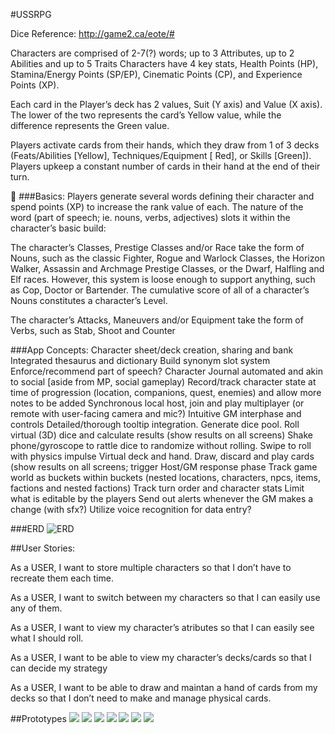 #USSRPG


Dice Reference: http://game2.ca/eote/#

Characters are comprised of 2-7(?) words; up to 3 Attributes, up to 2 Abilities and up to 5 Traits
Characters have 4 key stats, Health Points (HP), Stamina/Energy Points (SP/EP), Cinematic Points (CP), and Experience Points (XP).

Each card in the Player’s deck has 2 values, Suit (Y axis) and Value (X axis). The lower of the two represents the card’s Yellow value, while the difference represents the Green value.


Players activate cards from their hands, which they draw from 1 of 3 decks (Feats/Abilities [Yellow], Techniques/Equipment [ Red], or Skills [Green]). Players upkeep a constant number of cards in their hand at the end of their turn.


###Basics:
Players generate several words defining their character and spend points (XP) to increase the rank value of each. The nature of the word (part of speech; ie. nouns, verbs, adjectives) slots it within the character’s basic build: 

The character’s Classes, Prestige Classes and/or Race take the form of Nouns, such as the classic Fighter, Rogue and  Warlock Classes, the Horizon Walker, Assassin and Archmage Prestige Classes, or the Dwarf, Halfling and Elf races. However, this system is loose enough to support anything, such as Cop, Doctor or Bartender. The cumulative score of all of a character’s Nouns constitutes a character’s Level. 

The character’s Attacks, Maneuvers and/or Equipment take the form of Verbs, such as Stab, Shoot and Counter


###App Concepts:
Character sheet/deck creation, sharing and bank
Integrated thesaurus and dictionary
Build synonym slot system
Enforce/recommend part of speech?
Character Journal automated and akin to social [aside from MP, social gameplay)
Record/track character state at time of progression (location, companions, quest, enemies) and allow more notes to be added
Synchronous local host, join and play multiplayer (or remote with user-facing camera and mic?)
Intuitive GM interphase and controls
Detailed/thorough tooltip integration.
Generate dice pool. Roll virtual (3D) dice and calculate results (show results on all screens)
Shake phone/gyroscope to rattle dice to randomize without rolling. Swipe to roll with physics impulse
Virtual deck and hand. Draw, discard and play cards (show results on all screens; trigger Host/GM response phase
Track game world as buckets within buckets (nested locations, characters, npcs, items, factions and nested factions)
Track turn order and character stats
Limit what is editable by the players
Send out alerts whenever the GM makes a change (with sfx?)
Utilize voice recognition for data entry?

###ERD
![ERD](Images/USSRPG_ERD.png)

##User Stories:

As a USER, I want to store multiple characters so that I don’t have to recreate them each time.

As a USER, I want to switch between my characters so that I can easily use any of them.

As a USER, I want to view my character’s atributes so that I can easily see what I should roll.

As a USER, I want to be able to view my character’s decks/cards so that I can decide my strategy

As a USER, I want to be able to draw and maintan a hand of cards from my decks so that I don’t need to make and manage physical cards.

##Prototypes
![](Images/Prototype/Map.JPG)
![](Images/Prototype/Main.JPG)
![](Images/Prototype/Character_Select.JPG)
![](Images/Prototype/Character_View.JPG)
![](Images/Prototype/Deck.JPG)
![](Images/Prototype/Card_View.JPG)
![](Images/Prototype/Dice_Pool.JPG)